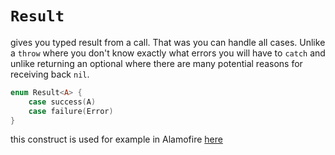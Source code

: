 # `Result`

gives you typed result from a call. That was you can handle all cases. Unlike a
`throw` where you don't know exactly what errors you will have to `catch` and
unlike returning an optional where there are many potential reasons for
receiving back `nil`.

```swift
enum Result<A> {
    case success(A)
    case failure(Error)
}
```


this construct is used for example in Alamofire [here](https://github.com/Alamofire/Alamofire/blob/6d9b4885fbd7837861c5216d2ae4a1131e599f30/Source/Result.swift#L34)
